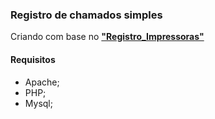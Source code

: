 ### Registro de chamados simples

Criando com base no [**"Registro_Impressoras"**](https://github.com/guilhermeG23/Registro_Impressoras)

#### Requisitos 
* Apache;
* PHP;
* Mysql;
